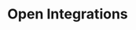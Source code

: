 ---
title: Open Integrations
id: open-integrations
description: ''
slug: /open-integrations 
keywords: 
 - faq
 - help
pagination_next: null
pagination_prev: null
last_update: 
   date: 03/29/2023
   author: Patricia McPhee
draft: false
displayed_sidebar: secureWorkforceSidebar
---